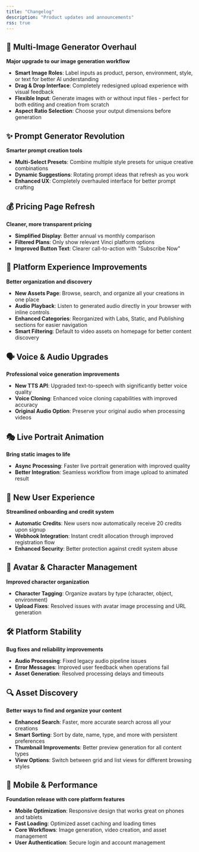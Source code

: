 ```yaml
---
title: "Changelog"
description: "Product updates and announcements"
rss: true
---
```


<Update label="August 14, 2025" description="v0.3.0">

## 🎨 Multi-Image Generator Overhaul
**Major upgrade to our image generation workflow**
- **Smart Image Roles**: Label inputs as product, person, environment, style, or text for better AI understanding
- **Drag & Drop Interface**: Completely redesigned upload experience with visual feedback
- **Flexible Input**: Generate images with or without input files - perfect for both editing and creation from scratch
- **Aspect Ratio Selection**: Choose your output dimensions before generation

</Update>

<Update label="August 7, 2025" description="v0.2.3">

## ✨ Prompt Generator Revolution
**Smarter prompt creation tools**
- **Multi-Select Presets**: Combine multiple style presets for unique creative combinations
- **Dynamic Suggestions**: Rotating prompt ideas that refresh as you work
- **Enhanced UX**: Completely overhauled interface for better prompt crafting

## 💰 Pricing Page Refresh
**Cleaner, more transparent pricing**
- **Simplified Display**: Better annual vs monthly comparison
- **Filtered Plans**: Only show relevant Vinci platform options
- **Improved Button Text**: Clearer call-to-action with "Subscribe Now"

</Update>

<Update label="July 28, 2025" description="v0.2.2">

## 📱 Platform Experience Improvements
**Better organization and discovery**
- **New Assets Page**: Browse, search, and organize all your creations in one place
- **Audio Playback**: Listen to generated audio directly in your browser with inline controls
- **Enhanced Categories**: Reorganized with Labs, Static, and Publishing sections for easier navigation
- **Smart Filtering**: Default to video assets on homepage for better content discovery

</Update>

<Update label="July 25, 2025" description="v0.2.0">

## 🗣️ Voice & Audio Upgrades
**Professional voice generation improvements**
- **New TTS API**: Upgraded text-to-speech with significantly better voice quality
- **Voice Cloning**: Enhanced voice cloning capabilities with improved accuracy
- **Original Audio Option**: Preserve your original audio when processing videos

## 🎭 Live Portrait Animation
**Bring static images to life**
- **Async Processing**: Faster live portrait generation with improved quality
- **Better Integration**: Seamless workflow from image upload to animated result

</Update>

<Update label="July 17, 2025" description="v0.1.3">

## 🚀 New User Experience
**Streamlined onboarding and credit system**
- **Automatic Credits**: New users now automatically receive 20 credits upon signup
- **Webhook Integration**: Instant credit allocation through improved registration flow
- **Enhanced Security**: Better protection against credit system abuse

## 🎨 Avatar & Character Management
**Improved character organization**
- **Character Tagging**: Organize avatars by type (character, object, environment)
- **Upload Fixes**: Resolved issues with avatar image processing and URL generation

</Update>

<Update label="July 15, 2025" description="v0.1.2">

## 🛠️ Platform Stability
**Bug fixes and reliability improvements**
- **Audio Processing**: Fixed legacy audio pipeline issues
- **Error Messages**: Improved user feedback when operations fail
- **Asset Generation**: Resolved processing delays and timeouts

</Update>

<Update label="July 19, 2025" description="v0.1.1">

## 🔍 Asset Discovery
**Better ways to find and organize your content**
- **Enhanced Search**: Faster, more accurate search across all your creations
- **Smart Sorting**: Sort by date, name, type, and more with persistent preferences
- **Thumbnail Improvements**: Better preview generation for all content types
- **View Options**: Switch between grid and list views for different browsing styles

</Update>

<Update label="June 23, 2025" description="v0.1.0">

## 📱 Mobile & Performance
**Foundation release with core platform features**
- **Mobile Optimization**: Responsive design that works great on phones and tablets
- **Fast Loading**: Optimized asset caching and loading times
- **Core Workflows**: Image generation, video creation, and asset management
- **User Authentication**: Secure login and account management

</Update>